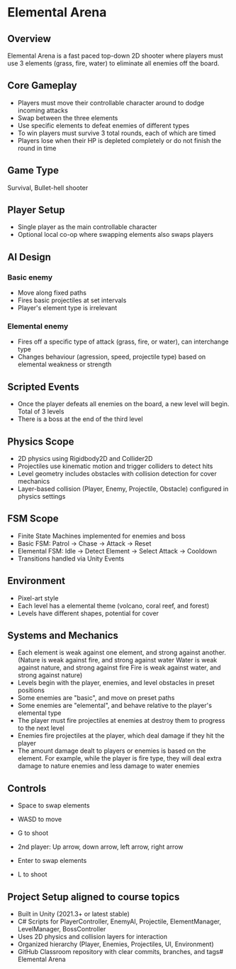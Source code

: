 # Elemental Arena

## Overview
Elemental Arena is a fast paced top-down 2D shooter where players must use 3 elements (grass, fire, water) to eliminate all enemies off the board.

## Core Gameplay
- Players must move their controllable character around to dodge incoming attacks
- Swap between the three elements
- Use specific elements to defeat enemies of different types
- To win players must survive 3 total rounds, each of which are timed
- Players lose when their HP is depleted completely or do not finish the round in time

## Game Type
Survival, Bullet-hell shooter

## Player Setup
- Single player as the main controllable character
- Optional local co-op where swapping elements also swaps players

## AI Design
### Basic enemy
- Move along fixed paths
- Fires basic projectiles at set intervals
- Player's element type is irrelevant

### Elemental enemy
- Fires off a specific type of attack (grass, fire, or water), can interchange type
- Changes behaviour (agression, speed, projectile type) based on elemental weakness or strength

## Scripted Events
- Once the player defeats all enemies on the board, a new level will begin. Total of 3 levels
- There is a boss at the end of the third level

## Physics Scope
- 2D physics using Rigidbody2D and Collider2D
- Projectiles use kinematic motion and trigger colliders to detect hits
- Level geometry includes obstacles with collision detection for cover mechanics
- Layer-based collision (Player, Enemy, Projectile, Obstacle) configured in physics settings

## FSM Scope
- Finite State Machines implemented for enemies and boss
- Basic FSM: Patrol → Chase → Attack → Reset
- Elemental FSM: Idle → Detect Element → Select Attack → Cooldown
- Transitions handled via Unity Events

## Environment
- Pixel-art style
- Each level has a elemental theme (volcano, coral reef, and forest)
- Levels have different shapes, potential for cover

## Systems and Mechanics
- Each element is weak against one element, and strong against another. 
(Nature is weak against fire, and strong against water
Water is weak against nature, and strong against fire
Fire is weak against water, and strong against nature)
- Levels begin with the player, enemies, and level obstacles in preset positions 
- Some enemies are "basic", and move on preset paths
- Some enemies are "elemental", and behave relative to the player's elemental type
- The player must fire projectiles at enemies at destroy them to progress to the next level
- Enemies fire projectiles at the player, which deal damage if they hit the player
- The amount damage dealt to players or enemies is based on the element. For example, while the player is fire type, they will deal extra damage to nature enemies and less damage to water enemies

## Controls
- Space to swap elements
- WASD to move
- G to shoot

- 2nd player: Up arrow, down arrow, left arrow, right arrow
- Enter to swap elements
- L to shoot

## Project Setup aligned to course topics
- Built in Unity (2021.3+ or latest stable)
- C# Scripts for PlayerController, EnemyAI, Projectile, ElementManager, LevelManager, BossController
- Uses 2D physics and collision layers for interaction
- Organized hierarchy (Player, Enemies, Projectiles, UI, Environment)
- GitHub Classroom repository with clear commits, branches, and tags# Elemental Arena